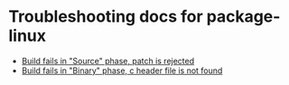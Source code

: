 # Troubleshooting docs for package-linux

- [Build fails in "Source" phase, patch is rejected](./build-fails-in-source-phase-patch-is-rejected.md)
- [Build fails in "Binary" phase, c header file is not found](./build-fails-in-binary-phase-c-header-not-found.md)
